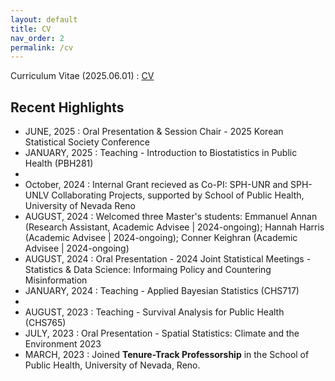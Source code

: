 ```yaml
---
layout: default
title: CV
nav_order: 2
permalink: /cv
---
```


Curriculum Vitae (2025.06.01) : [CV](https://github.com/junpeea/junpeea.github.io/blob/main/cv/250601_CV_YoonbaeJun.pdf) 


## Recent Highlights

* JUNE, 2025 : Oral Presentation & Session Chair - 2025 Korean Statistical Society Conference
* JANUARY, 2025 : Teaching - Introduction to Biostatistics in Public Health (PBH281)
* 
* October, 2024 : Internal Grant recieved as Co-PI: SPH-UNR and SPH-UNLV Collaborating Projects, supported by School of Public Health, University of Nevada Reno
* AUGUST, 2024 : Welcomed three Master's students: Emmanuel Annan (Research Assistant, Academic Advisee | 2024-ongoing); Hannah Harris (Academic Advisee | 2024-ongoing); Conner Keighran (Academic Advisee | 2024-ongoing)  
* AUGUST, 2024 : Oral Presentation - 2024 Joint Statistical Meetings - Statistics & Data Science: Informaing Policy and Countering Misinformation
* JANUARY, 2024 : Teaching - Applied Bayesian Statistics (CHS717)
* 
* AUGUST, 2023 : Teaching - Survival Analysis for Public Health (CHS765)
* JULY, 2023 : Oral Presentation - Spatial Statistics: Climate and the Environment 2023
* MARCH, 2023 : Joined **Tenure-Track Professorship** in the School of Public Health, University of Nevada, Reno.

